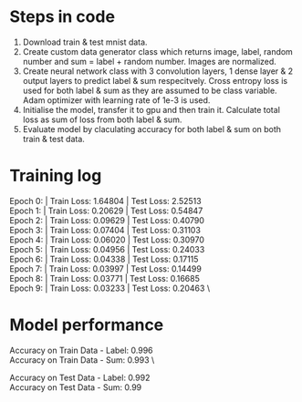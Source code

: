 # Steps in code

1. Download train & test mnist data.
2. Create custom data generator class which returns image, label, random number and sum = label + random number. Images are normalized.
3. Create neural network class with 3 convolution layers, 1 dense layer & 2 output layers to predict label & sum respecitvely. Cross entropy loss is used for both label & sum as they are assumed to be class variable. Adam optimizer with learning rate of 1e-3 is used.
4. Initialise the model, transfer it to gpu and then train it. Calculate total loss as sum of loss from both label & sum.
5. Evaluate model by claculating accuracy for both label & sum on both train & test data.


# Training log

Epoch 0: | Train Loss: 1.64804 | Test Loss: 2.52513 \
Epoch 1: | Train Loss: 0.20629 | Test Loss: 0.54847 \
Epoch 2: | Train Loss: 0.09629 | Test Loss: 0.40790 \
Epoch 3: | Train Loss: 0.07404 | Test Loss: 0.31103 \
Epoch 4: | Train Loss: 0.06020 | Test Loss: 0.30970 \
Epoch 5: | Train Loss: 0.04956 | Test Loss: 0.24033 \
Epoch 6: | Train Loss: 0.04338 | Test Loss: 0.17115 \
Epoch 7: | Train Loss: 0.03997 | Test Loss: 0.14499 \
Epoch 8: | Train Loss: 0.03771 | Test Loss: 0.16685 \
Epoch 9: | Train Loss: 0.03233 | Test Loss: 0.20463 \


# Model performance 

Accuracy on Train Data - Label:  0.996 \
Accuracy on Train Data - Sum:  0.993 \

Accuracy on Test Data - Label:  0.992 \
Accuracy on Test Data - Sum:  0.99
